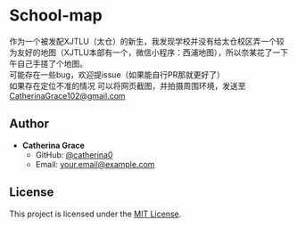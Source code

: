 # School-map

作为一个被发配XJTLU（太仓）的新生，我发现学校并没有给太仓校区弄一个较为友好的地图（XJTLU本部有一个，微信小程序：西浦地图），所以奈某花了一下午自己手搓了个地图。  
可能存在一些bug，欢迎提issue（如果能自行PR那就更好了）   
如果存在定位不准的情况 可以将网页截图，并拍摄周围环境，发送至 CatherinaGrace102@gmail.com  

## Author

- **Catherina Grace**  
  - GitHub: [@catherina0](https://github.com/catherina0)  
  - Email: your.email@example.com  

## License

This project is licensed under the [MIT License](https://opensource.org/licenses/MIT). 
